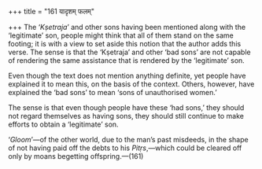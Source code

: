+++
title = "161 यादृशम् फलम्"

+++
The ‘*Kṣetraja*’ and other sons having been mentioned along with the
‘legitimate’ son, people might think that all of them stand on the same
footing; it is with a view to set aside this notion that the author adds
this verse. The sense is that the ‘Kṣetraja’ and other ‘bad sons’ are
not capable of rendering the same assistance that is rendered by the
‘legitimate’ son.

Even though the text does not mention anything definite, yet people have
explained it to mean this, on the basis of the context. Others, however,
have explained the ‘bad sons’ to mean ‘sons of unauthorised women.’

The sense is that even though people have these ‘had sons,’ they should
not regard themselves as having sons, they should still continue to make
efforts to obtain a ‘legitimate’ son.

‘*Gloom*’—of the other world, due to the man’s past misdeeds, in the
shape of not having paid off the debts to his *Pitṛs*,—which could be
cleared off only by moans begetting offspring.—(161)


